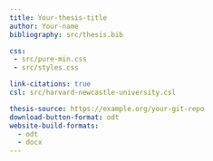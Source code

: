 ```yaml
---
title: Your-thesis-title
author: Your-name
bibliography: src/thesis.bib

css:
 - src/pure-min.css
 - src/styles.css

link-citations: true
csl: src/harvard-newcastle-university.csl

thesis-source: https://example.org/your-git-repo
download-button-format: odt
website-build-formats:
  - odt
  - docx
---
```

